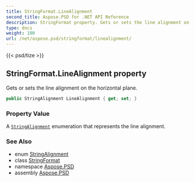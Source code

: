 ```yaml
---
title: StringFormat.LineAlignment
second_title: Aspose.PSD for .NET API Reference
description: StringFormat property. Gets or sets the line alignment on the horizontal plane
type: docs
weight: 100
url: /net/aspose.psd/stringformat/linealignment/
---
```

{{< psd/tize >}}
## StringFormat.LineAlignment property

Gets or sets the line alignment on the horizontal plane.

```csharp
public StringAlignment LineAlignment { get; set; }
```

### Property Value

A [`StringAlignment`](../../stringalignment/) enumeration that represents the line alignment.

### See Also

* enum [StringAlignment](../../stringalignment/)
* class [StringFormat](../)
* namespace [Aspose.PSD](../../../aspose.psd/)
* assembly [Aspose.PSD](../../../)


